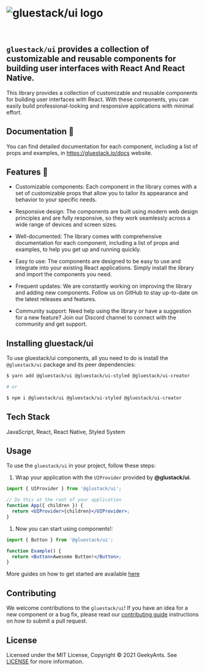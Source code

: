 # <img src="https://raw.githubusercontent.com/gluestack/ui/master/img/logo.png" alt="gluestack/ui logo">

<br>

## `gluestack/ui` provides a collection of customizable and reusable components for building user interfaces with React And React Native.

This library provides a collection of customizable and reusable components for building user interfaces with React. With these components, you can easily build professional-looking and responsive applications with minimal effort.

## Documentation 📝

You can find detailed documentation for each component, including a list of props and examples, in https://gluestack.io/docs website.

## Features 🚀

- Customizable components: Each component in the library comes with a set of customizable props that allow you to tailor its appearance and behavior to your specific needs.

- Responsive design: The components are built using modern web design principles and are fully responsive, so they work seamlessly across a wide range of devices and screen sizes.

- Well-documented: The library comes with comprehensive documentation for each component, including a list of props and examples, to help you get up and running quickly.

- Easy to use: The components are designed to be easy to use and integrate into your existing React applications. Simply install the library and import the components you need.

- Frequent updates: We are constantly working on improving the library and adding new components. Follow us on GitHub to stay up-to-date on the latest releases and features.

- Community support: Need help using the library or have a suggestion for a new feature? Join our Discord channel to connect with the community and get support.

## Installing gluestack/ui

To use gluestack/ui components, all you need to do is install the
`@gluestack/ui` package and its peer dependencies:

```sh
$ yarn add @gluestack/ui @gluestack/ui-styled @gluestack/ui-creator

# or

$ npm i @gluestack/ui @gluestack/ui-styled @gluestack/ui-creator
```

## Tech Stack

JavaScript, React, React Native, Styled System

## Usage

To use the `gluestack/ui` in your project, follow these steps:

1. Wrap your application with the `UIProvider` provided by
   **@glustack/ui**.

```jsx
import { UIProvider } from '@glustack/ui';

// Do this at the root of your application
function App({ children }) {
  return <UIProvider>{children}</UIProvider>;
}
```

1. Now you can start using components!:

```jsx
import { Button } from '@gluestack/ui';

function Example() {
  return <Button>Awesome Button!</Button>;
}
```

More guides on how to get started are available
[here](https://gluestack.io/)

## Contributing

We welcome contributions to the `gluestack/ui`! If you have an idea for a new component or a bug fix, please read our [contributing guide](./CONTRIBUTING.md) instructions on how to submit a pull request.

## License

Licensed under the MIT License, Copyright © 2021 GeekyAnts. See [LICENSE](https://github.com/gluestack/ui/blob/master/LICENSE) for more information.
